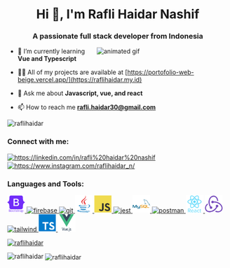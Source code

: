 <h1 align="center">Hi 👋, I'm Rafli Haidar Nashif</h1>
<h3 align="center">A passionate full stack developer from Indonesia</h3>

<img align="right" width="300" alt="animated gif" src="https://cdn.dribbble.com/users/1059583/screenshots/4171367/coding-freak.gif">

- 🌱 I’m currently learning **Vue and Typescript**

- 👨‍💻 All of my projects are available at [https://portofolio-web-beige.vercel.app/](https://raflihaidar.my.id)

- 💬 Ask me about **Javascript, vue, and react**

- 📫 How to reach me **rafli.haidar30@gmail.com**

<p align="left"> <img src="https://komarev.com/ghpvc/?username=raflihaidar&label=Profile%20views&color=18689a&style=flat" alt="raflihaidar" /> </p>

<h3 align="left">Connect with me:</h3>
<p align="left">
<a href="https://linkedin.com/in/https://linkedin.com/in/rafli%20haidar%20nashif" target="blank"><img align="center" src="https://raw.githubusercontent.com/rahuldkjain/github-profile-readme-generator/master/src/images/icons/Social/linked-in-alt.svg" alt="https://linkedin.com/in/rafli%20haidar%20nashif" height="30" width="40" /></a>
<a href="https://instagram.com/https://www.instagram.com/raflihaidar_n/" target="blank"><img align="center" src="https://raw.githubusercontent.com/rahuldkjain/github-profile-readme-generator/master/src/images/icons/Social/instagram.svg" alt="https://www.instagram.com/raflihaidar_n/" height="30" width="40" /></a>
</p>

<h3 align="left">Languages and Tools:</h3>
<p align="left"> <a href="https://getbootstrap.com" target="_blank" rel="noreferrer"> <img src="https://raw.githubusercontent.com/devicons/devicon/master/icons/bootstrap/bootstrap-plain-wordmark.svg" alt="bootstrap" width="40" height="40"/> </a> <a href="https://firebase.google.com/" target="_blank" rel="noreferrer"> <img src="https://www.vectorlogo.zone/logos/firebase/firebase-icon.svg" alt="firebase" width="40" height="40"/> </a> <a href="https://git-scm.com/" target="_blank" rel="noreferrer"> <img src="https://www.vectorlogo.zone/logos/git-scm/git-scm-icon.svg" alt="git" width="40" height="40"/> </a> <a href="https://www.java.com" target="_blank" rel="noreferrer"> <img src="https://raw.githubusercontent.com/devicons/devicon/master/icons/java/java-original.svg" alt="java" width="40" height="40"/> </a> <a href="https://developer.mozilla.org/en-US/docs/Web/JavaScript" target="_blank" rel="noreferrer"> <img src="https://raw.githubusercontent.com/devicons/devicon/master/icons/javascript/javascript-original.svg" alt="javascript" width="40" height="40"/> </a> <a href="https://jestjs.io" target="_blank" rel="noreferrer"> <img src="https://www.vectorlogo.zone/logos/jestjsio/jestjsio-icon.svg" alt="jest" width="40" height="40"/> </a> <a href="https://www.mysql.com/" target="_blank" rel="noreferrer"> <img src="https://raw.githubusercontent.com/devicons/devicon/master/icons/mysql/mysql-original-wordmark.svg" alt="mysql" width="40" height="40"/> </a> <a href="https://postman.com" target="_blank" rel="noreferrer"> <img src="https://www.vectorlogo.zone/logos/getpostman/getpostman-icon.svg" alt="postman" width="40" height="40"/> </a> <a href="https://reactjs.org/" target="_blank" rel="noreferrer"> <img src="https://raw.githubusercontent.com/devicons/devicon/master/icons/react/react-original-wordmark.svg" alt="react" width="40" height="40"/> </a> <a href="https://redux.js.org" target="_blank" rel="noreferrer"> <img src="https://raw.githubusercontent.com/devicons/devicon/master/icons/redux/redux-original.svg" alt="redux" width="40" height="40"/> </a> <a href="https://tailwindcss.com/" target="_blank" rel="noreferrer"> <img src="https://www.vectorlogo.zone/logos/tailwindcss/tailwindcss-icon.svg" alt="tailwind" width="40" height="40"/> </a> <a href="https://www.typescriptlang.org/" target="_blank" rel="noreferrer"> <img src="https://raw.githubusercontent.com/devicons/devicon/master/icons/typescript/typescript-original.svg" alt="typescript" width="40" height="40"/> </a> <a href="https://vuejs.org/" target="_blank" rel="noreferrer"> <img src="https://raw.githubusercontent.com/devicons/devicon/master/icons/vuejs/vuejs-original-wordmark.svg" alt="vuejs" width="40" height="40"/> </a> </p>

<p align="left"> <a href="https://github.com/ryo-ma/github-profile-trophy"><img src="https://github-profile-trophy.vercel.app/?username=raflihaidar" alt="raflihaidar" /></a> </p>

<p><img align="left" src="https://github-readme-stats.vercel.app/api/top-langs?username=raflihaidar&show_icons=true&locale=en&layout=compact" alt="raflihaidar" /></p>

<p>&nbsp;<img align="center" src="https://github-readme-stats.vercel.app/api?username=raflihaidar&show_icons=true&locale=en" alt="raflihaidar" /></p>
